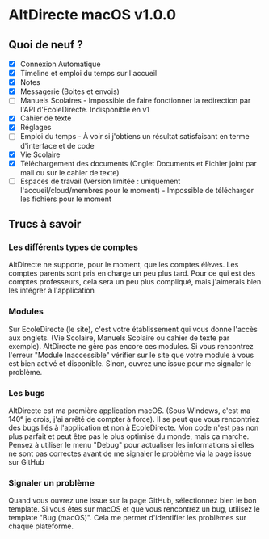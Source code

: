 # AltDirecte macOS v1.0.0

## Quoi de neuf ?
 - [x] Connexion Automatique
 - [x] Timeline et emploi du temps sur l'accueil
 - [x] Notes
 - [x] Messagerie (Boites et envois)
 - [ ] Manuels Scolaires - Impossible de faire fonctionner la redirection par l'API d'EcoleDirecte. Indisponible en v1
 - [x] Cahier de texte
 - [x] Réglages
 - [ ] Emploi du temps - À voir si j'obtiens un résultat satisfaisant en terme d'interface et de code
 - [x] Vie Scolaire
 - [x] Téléchargement des documents (Onglet Documents et Fichier joint par mail ou sur le cahier  de texte)
 - [ ] Espaces de travail (Version limitée : uniquement l'accueil/cloud/membres pour le moment) - Impossible de télécharger les fichiers pour le moment

## Trucs à savoir
### Les différents types de comptes
AltDirecte ne supporte, pour le moment, que les comptes élèves. Les comptes parents sont pris en charge un peu plus tard. Pour ce qui est des comptes professeurs, cela sera un peu plus compliqué, mais j'aimerais bien les intégrer à l'application

### Modules
Sur EcoleDirecte (le site), c'est votre établissement qui vous donne l'accès aux onglets. (Vie Scolaire, Manuels Scolaire ou cahier de texte par exemple). AltDirecte ne gère pas encore ces modules. Si vous rencontrez l'erreur "Module Inaccessible" vérifier sur le site que votre module à vous est bien activé et disponible. Sinon, ouvrez une issue pour me signaler le problème.

### Les bugs
AltDirecte est ma première application macOS. (Sous Windows, c'est ma 140ᵉ je crois, j'ai arrêté de compter à force). Il se peut que vous rencontriez des bugs liés à l'application et non à EcoleDirecte. Mon code n'est pas non plus parfait et peut être pas le plus optimisé du monde, mais ça marche.
Pensez à utiliser le menu "Debug" pour actualiser les informations si elles ne sont pas correctes avant de me signaler le problème via la page issue sur GitHub

### Signaler un problème
Quand vous ouvrez une issue sur la page GitHub, sélectionnez bien le bon template. Si vous êtes sur macOS et que vous rencontrez un bug, utilisez le template "Bug (macOS)". Cela me permet d'identifier les problèmes sur chaque plateforme.

